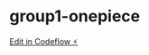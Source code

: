 # group1-onepiece

[Edit in Codeflow ⚡️](https://stackblitz.com/~/github.com/Mckenzie304/group1-onepiece)